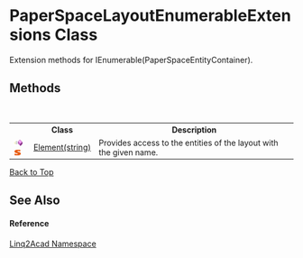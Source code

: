 # PaperSpaceLayoutEnumerableExtensions Class
 

Extension methods for IEnumerable(PaperSpaceEntityContainer).


## Methods
&nbsp;<table><tr><th></th><th>Class</th><th>Description</th></tr><tr><td>![Public method](media/pubmethod.gif "Public method")![Static member](media/static.gif "Static member")</td><td><a href="M_Linq2Acad_PaperSpaceLayoutEnumerableExtensions_Element.md#PaperSpaceLayoutEnumerableExtensionsElement-Method">Element(string)</a></td><td>
Provides access to the entities of the layout with the given name.</td></tr></table>
<a href="#paperspacelayoutenumerableextensions-class">Back to Top</a>

## See Also


#### Reference
<a href="N_Linq2Acad.md#Linq2Acad-Namespace">Linq2Acad Namespace</a><br />
